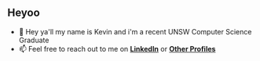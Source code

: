 <h2>Heyoo</h2>

- 👋 Hey ya'll my name is Kevin and i'm a recent UNSW Computer Science Graduate
- 📫 Feel free to reach out to me on [**LinkedIn**](https://www.linkedin.com/in/kevinesutandi/) or [**Other Profiles**](https://mobileportfolio.kevinsutandi.com)

<!---
KevinSutandi/KevinSutandi is a ✨ special ✨ repository because its `README.md` (this file) appears on your GitHub profile.
You can click the Preview link to take a look at your changes.
--->
